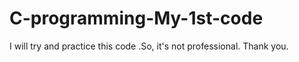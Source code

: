 # C-programming-My-1st-code
I will try and practice this code .So, it's not professional. Thank you.
